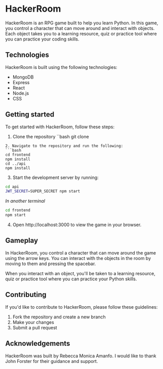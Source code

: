 # HackerRoom

HackerRoom is an RPG game built to help you learn Python. In this game, you control a character that can move around and interact with objects. Each object takes you to a learning resource, quiz or practice tool where you can practice your coding skills.

## Technologies
HackerRoom is built using the following technologies:

- MongoDB
- Express
- React
- Node.js
- CSS

## Getting started
To get started with HackerRoom, follow these steps:

1. Clone the repository
``bash
git clone
```
2. Navigate to the repository and run the following:
```bash
cd frontend
npm install
cd ../api
npm install
```
3. Start the development server by running:
```bash
cd api
JWT_SECRET=SUPER_SECRET npm start
```
*In another terminal*
```bash
cd frontend
npm start
```
4. Open http://localhost:3000 to view the game in your browser.

## Gameplay
In HackerRoom, you control a character that can move around the game using the arrow keys. You can interact with the objects in the room by moving to them and pressing the spacebar.

When you interact with an object, you'll be taken to a learning resource, quiz or practice tool where you can practice your Python skills. 

## Contributing
If you'd like to contribute to HackerRoom, please follow these guidelines:

1. Fork the repository and create a new branch
2. Make your changes
3. Submit a pull request

## Acknowledgements
HackerRoom was built by Rebecca Monica Amanfo. I would like to thank John Forster for their guidance and support. 